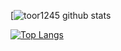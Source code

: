 [![toor1245 github stats](https://github-readme-stats.vercel.app/api?username=toor1245&show_icons=true&theme=radical)

[![Top Langs](https://github-readme-stats.vercel.app/api/top-langs/?username=toor1245&hide=html&layout=compact)](https://github.com/toor1245)
